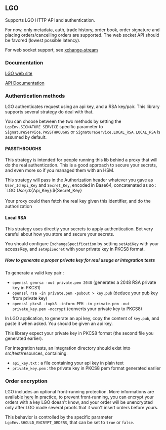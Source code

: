 ## LGO 

Supports LGO HTTP API and authentication. 

For now, only metadata, auth, trade history, order book, order signature and placing orders/cancelling orders are supported. 
The web socket API should be favored (lowest possible latency).

For web socket support, see [xchange-stream](https://github.com/lgo-public/xchange-stream)

### Documentation

[LGO web site](https://lgo.group)

[API Documentation](https://doc.exchange.lgo.markets)

### Authentication methods

LGO authenticates request using an api key, and a RSA key/pair.
This library supports several strategy do deal with that. 

You can choose between the two methods by setting the `LgoEnv.SIGNATURE_SERVICE` specific parameter to `SignatureService.PASSTHROUGHS` or `SignatureService.LOCAL_RSA`.
`LOCAL_RSA` is assumed by default. 


#### PASSTHROUGHS

This strategy is intended for people running this lib behind a proxy that will do the real authentication.
This is a good approach to secure your secrets, and even more so if you managed them with an HSM. 

This strategy will pass in the Authorization header whatever you gave as `User_Id` `Api_Key`
 and `Secret_Key`, encoded in Base64, concatenated as so : `LGO ${User_Id}:${Api_Key}:${Secret_Key}
 
Your proxy could then fetch the real key given this identifier, and do the authorization
 
#### Local RSA

This strategy uses directly your secrets to apply authentication. Bet very careful about how you store and secure your secrets.

You should configure `ExchangeSpecification` by setting `setApiKey` with your accessKey, and `setApiSecret` with your private key in PKCS8 format.

##### How to generate a proper private key for real usage or integration tests
 
To generate a valid key pair : 

* `openssl genrsa -out private.pem 2048`  (generates a 2048 RSA private key in PKCS1)
* `openssl rsa -in private.pem -pubout > key.pub` (deduce your pub key from private key)
* `openssl pkcs8 -topk8 -inform PEM -in private.pem -out private_key.pem -nocrypt` (converts your private key to PKCS8)  


In LGO application, to generate an api key, copy the content of `key.pub`, and paste it when asked. 
You should be given an api key. 

This library expect your private key in PKCS8 format (the second file you generated earlier).

For integration tests, an integration directory should exist into src/test/resources, containing: 
* `api_key.txt` : a file containing your api key in plain text
* `private_key.pem` : the private key in PKCS8 pem format generated earlier

### Order encryption

LGO includes an optional front-running protection. More informations are available [here](https://lgono.de/) 
In practice, to prevent front-running, you can encrypt your orders with a key LGO doesn't know, and your order will be unencrypted only after LGO made several proofs that it won't 
insert orders before yours. 

This behavior is controlled by the specific parameter `LgoEnv.SHOULD_ENCRYPT_ORDERS`, that can be set to `true` or `false`.  